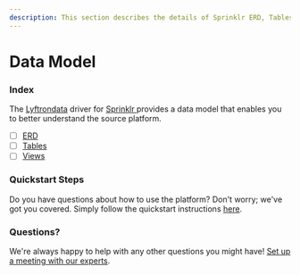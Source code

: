 ```yaml
---
description: This section describes the details of Sprinklr ERD, Tables, and Views.
---
```


# Data Model

### Index

The  [Lyftrondata](https://www.lyftrondata.com/) driver for [Sprinklr](https://www.lyftrondata.com/integration/sprinklr/)[ ](https://www.lyftrondata.com/integration/sprinklr/)provides a data model that enables you to better understand the source platform.

* [ ] [ERD](../../../marketing-analytics/sprinklr/data-model/erd.md)
* [ ] [Tables](../../../marketing-analytics/sprinklr/data-model/tables.md)
* [ ] [Views](../../../marketing-analytics/sprinklr/data-model/views.md)

### Quickstart Steps

Do you have questions about how to use the platform? Don't worry; we've got you covered. Simply follow the quickstart instructions [here](../../../../quickstart-steps.md).

### Questions? <a href="#questions" id="questions"></a>

We're always happy to help with any other questions you might have! [Set up a meeting with our experts](https://www.lyftrondata.com/book-a-meeting/).


